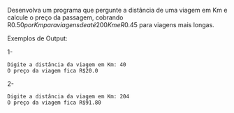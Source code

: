 Desenvolva um programa que pergunte a distância de uma viagem em Km e calcule o preço da passagem, cobrando R$0.50 por Km para viagens de até 200Km e R$0.45 para viagens mais longas.

Exemplos de Output:

1-
~~~
Digite a distância da viagem em Km: 40
O preço da viagem fica R$20.0
~~~
2-
~~~
Digite a distância da viagem em Km: 204
O preço da viagem fica R$91.80
~~~